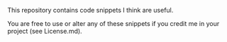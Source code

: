 This repository contains code snippets I think are useful.

You are free to use or alter any of these snippets if you credit me in your project (see License.md).
